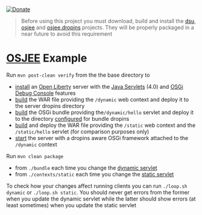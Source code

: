 [![Donate](https://img.shields.io/badge/Donate-PayPal-green.svg)](https://www.paypal.com/donate/?business=7JXD6EDFHXF5C&no_recurring=0&item_name=To+allow+the+development%2C+maintenance+and+evolution+of+a+kind+of+software+that+can+only+exist+in+this+way&currency_code=USD)
> Before using this project you must download, build and install the [dsu](https://github.com/softalks/dsu), [osjee](https://github.com/softalks/osjee) and [osjee.dropins](https://github.com/softalks/osjee.dropins) projects. They will be properly packaged in a near future to avoid this requirement
# [OSJEE](https://github.com/softalks/osjee) Example
Run `mvn post-clean verify` from the the base directory to 
* [install](https://github.com/OpenLiberty/ci.maven/blob/main/docs/create.md#create) an [Open Liberty](https://openliberty.io/) server with the [Java Servlets](https://openliberty.io/docs/latest/reference/feature/servlet-4.0.html) (4.0) and [OSGi Debug Console](https://openliberty.io/docs/latest/reference/feature/osgiConsole-1.0.html) features
* [build](https://github.com/softalks/dsu.example/blob/main/contexts/dynamic/pom.xml) the WAR file providing the `/dynamic` web context and deploy it to the server dropins directory
* [build](https://github.com/softalks/dsu.example/blob/main/bundle/pom.xml) the OSGi bundle providing the`/dynamic/hello` servlet and deploy it to the directory [configured](https://felix.apache.org/documentation/subprojects/apache-felix-file-install.html) for bundle dropins
* [build](https://github.com/softalks/dsu.example/blob/main/contexts/static/pom.xml) and deploy the WAR file providing the `/static` web context and the `/static/hello` servlet (for comparison purposes only)
* [start](https://github.com/OpenLiberty/ci.maven/blob/main/docs/start.md#start) the server with a dropins aware OSGi framework attached to the `/dynamic` context

Run `mvn clean package`
* from `./bundle` each time you change the [dynamic servlet](https://github.com/softalks/osjee.example/blob/main/bundle/src/main/java/bundle/Hello.java)
* from `./contexts/static` each time you change the [static servlet](https://github.com/softalks/osjee.example/blob/main/contexts/static/src/main/java/war/Hello.java)

To check how your changes affect running clients you can run `./loop.sh dynamic` or `./loop.sh static`. You should never get errors from the former when you update the dynamic servlet while the latter should show errors (at least sometimes) when you update the static servlet
